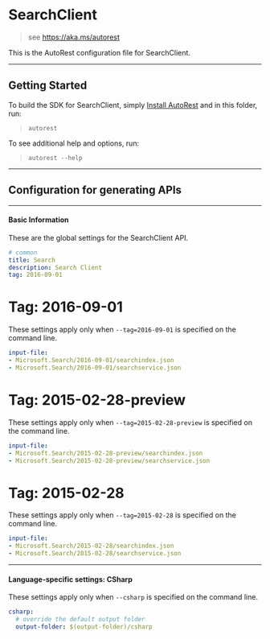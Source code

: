 # SearchClient
    
> see https://aka.ms/autorest

This is the AutoRest configuration file for SearchClient.



---
## Getting Started 
To build the SDK for SearchClient, simply [Install AutoRest](https://aka.ms/autorest/install) and in this folder, run:

> `autorest`

To see additional help and options, run:

> `autorest --help`
---

## Configuration for generating APIs


---
#### Basic Information 
These are the global settings for the SearchClient API.

``` yaml
# common 
title: Search
description: Search Client
tag: 2016-09-01

```


# Tag: 2016-09-01

These settings apply only when `--tag=2016-09-01` is specified on the command line.

``` yaml $(tag) == '2016-09-01'
input-file:
- Microsoft.Search/2016-09-01/searchindex.json
- Microsoft.Search/2016-09-01/searchservice.json

```
 
# Tag: 2015-02-28-preview

These settings apply only when `--tag=2015-02-28-preview` is specified on the command line.

``` yaml $(tag) == '2015-02-28-preview'
input-file:
- Microsoft.Search/2015-02-28-preview/searchindex.json
- Microsoft.Search/2015-02-28-preview/searchservice.json

```
 
# Tag: 2015-02-28

These settings apply only when `--tag=2015-02-28` is specified on the command line.

``` yaml $(tag) == '2015-02-28'
input-file:
- Microsoft.Search/2015-02-28/searchindex.json
- Microsoft.Search/2015-02-28/searchservice.json

```


---
#### Language-specific settings: CSharp

These settings apply only when `--csharp` is specified on the command line.

``` yaml $(csharp)
csharp:
  # override the default output folder
  output-folder: $(output-folder)/csharp
```

